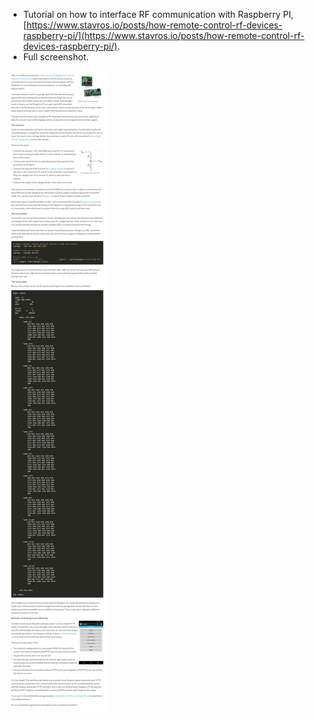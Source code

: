 * Tutorial on how to interface RF communication with Raspberry PI, [https://www.stavros.io/posts/how-remote-control-rf-devices-raspberry-pi/](https://www.stavros.io/posts/how-remote-control-rf-devices-raspberry-pi/).
* Full screenshot.

![./20161103-1109-cet-raspberry-pi-rf-connection-tutorial-1.png](./20161103-1109-cet-raspberry-pi-rf-connection-tutorial-1.png)
